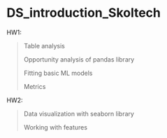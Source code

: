 # DS_introduction_Skoltech

HW1:
> Table analysis
> 
> Opportunity analysis of pandas library
> 
> Fitting basic ML models
> 
> Metrics

HW2:
> Data visualization with seaborn library
> 
> Working with features
